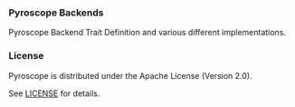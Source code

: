 ### Pyroscope Backends

Pyroscope Backend Trait Definition and various different implementations.

### License

Pyroscope is distributed under the Apache License (Version 2.0).

See [LICENSE](LICENSE) for details.
